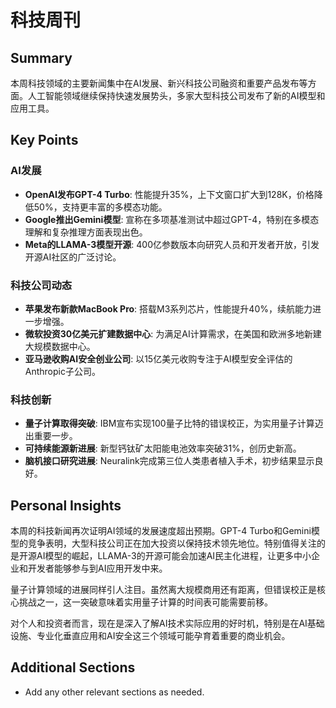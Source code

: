# 科技周刊

## Summary
本周科技领域的主要新闻集中在AI发展、新兴科技公司融资和重要产品发布等方面。人工智能领域继续保持快速发展势头，多家大型科技公司发布了新的AI模型和应用工具。

## Key Points

### AI发展
- **OpenAI发布GPT-4 Turbo**: 性能提升35%，上下文窗口扩大到128K，价格降低50%，支持更丰富的多模态功能。
- **Google推出Gemini模型**: 宣称在多项基准测试中超过GPT-4，特别在多模态理解和复杂推理方面表现出色。
- **Meta的LLAMA-3模型开源**: 400亿参数版本向研究人员和开发者开放，引发开源AI社区的广泛讨论。

### 科技公司动态
- **苹果发布新款MacBook Pro**: 搭载M3系列芯片，性能提升40%，续航能力进一步增强。
- **微软投资30亿美元扩建数据中心**: 为满足AI计算需求，在美国和欧洲多地新建大规模数据中心。
- **亚马逊收购AI安全创业公司**: 以15亿美元收购专注于AI模型安全评估的Anthropic子公司。

### 科技创新
- **量子计算取得突破**: IBM宣布实现100量子比特的错误校正，为实用量子计算迈出重要一步。
- **可持续能源新进展**: 新型钙钛矿太阳能电池效率突破31%，创历史新高。
- **脑机接口研究进展**: Neuralink完成第三位人类患者植入手术，初步结果显示良好。

## Personal Insights
本周的科技新闻再次证明AI领域的发展速度超出预期。GPT-4 Turbo和Gemini模型的竞争表明，大型科技公司正在加大投资以保持技术领先地位。特别值得关注的是开源AI模型的崛起，LLAMA-3的开源可能会加速AI民主化进程，让更多中小企业和开发者能够参与到AI应用开发中来。

量子计算领域的进展同样引人注目。虽然离大规模商用还有距离，但错误校正是核心挑战之一，这一突破意味着实用量子计算的时间表可能需要前移。

对个人和投资者而言，现在是深入了解AI技术实际应用的好时机，特别是在AI基础设施、专业化垂直应用和AI安全这三个领域可能孕育着重要的商业机会。

## Additional Sections
- Add any other relevant sections as needed. 